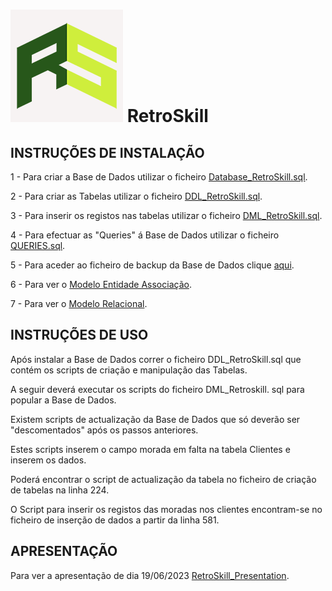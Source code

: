 # ![](Retro_Logo_GreenV2_BG.png) RetroSkill 

## INSTRUÇÕES DE INSTALAÇÃO

1 - Para criar a Base de Dados utilizar o ficheiro [Database_RetroSkill.sql](Database_RetroSkill.sql).

2 - Para criar as Tabelas utilizar o ficheiro [DDL_RetroSkill.sql](DDL_RetroSkill.sql).

3 - Para inserir os registos nas tabelas utilizar o ficheiro [DML_RetroSkill.sql](DML_RetroSkill.sql).

4 - Para efectuar as "Queries" á Base de Dados utilizar o ficheiro [QUERIES.sql](QUERIES.sql).

5 - Para aceder ao ficheiro de backup da Base de Dados clique [aqui](RetroSkill.bak).

6 - Para ver o [Modelo Entidade Associação](Modelo_Entidade_Associacao_.png).

7 - Para ver o [Modelo Relacional](Modelo_Relacional.png).

## INSTRUÇÕES DE USO

Após instalar a Base de Dados correr o ficheiro DDL_RetroSkill.sql que contém os scripts de criação e manipulação das Tabelas.

A seguir deverá executar os scripts do ficheiro DML_Retroskill. sql para popular a Base de Dados.

Existem scripts de actualização da Base de Dados que só deverão ser "descomentados" após os passos anteriores.

Estes scripts inserem o campo morada em falta na tabela Clientes e inserem os dados.

Poderá encontrar o script de actualização da tabela no ficheiro de criação de tabelas na linha 224. 

O Script para inserir os registos das moradas nos clientes encontram-se no ficheiro de inserção de dados a partir da linha 581.

## APRESENTAÇÃO

Para ver a apresentação de dia 19/06/2023 [RetroSkill_Presentation](RetroSkill_Presentation.pptx).
